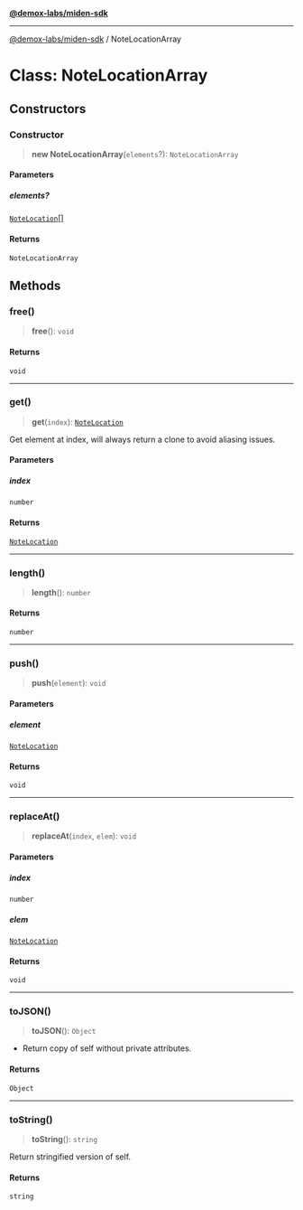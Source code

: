 [**@demox-labs/miden-sdk**](../README.md)

***

[@demox-labs/miden-sdk](../README.md) / NoteLocationArray

# Class: NoteLocationArray

## Constructors

### Constructor

> **new NoteLocationArray**(`elements`?): `NoteLocationArray`

#### Parameters

##### elements?

[`NoteLocation`](NoteLocation.md)[]

#### Returns

`NoteLocationArray`

## Methods

### free()

> **free**(): `void`

#### Returns

`void`

***

### get()

> **get**(`index`): [`NoteLocation`](NoteLocation.md)

Get element at index, will always return a clone to avoid aliasing issues.

#### Parameters

##### index

`number`

#### Returns

[`NoteLocation`](NoteLocation.md)

***

### length()

> **length**(): `number`

#### Returns

`number`

***

### push()

> **push**(`element`): `void`

#### Parameters

##### element

[`NoteLocation`](NoteLocation.md)

#### Returns

`void`

***

### replaceAt()

> **replaceAt**(`index`, `elem`): `void`

#### Parameters

##### index

`number`

##### elem

[`NoteLocation`](NoteLocation.md)

#### Returns

`void`

***

### toJSON()

> **toJSON**(): `Object`

* Return copy of self without private attributes.

#### Returns

`Object`

***

### toString()

> **toString**(): `string`

Return stringified version of self.

#### Returns

`string`
